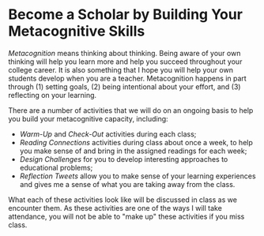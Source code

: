 # Become a Scholar by Building Your Metacognitive Skills

*Metacognition* means thinking about thinking. Being aware of your own thinking will help you learn more and help you succeed throughout your college career. It is also something that I hope you will help your own students develop when you are a teacher. Metacognition happens in part through (1) setting goals, (2) being intentional about your effort, and (3) reflecting on your learning.

There are a number of activities that we will do on an ongoing basis to help you build your metacognitive capacity, including:

* *Warm-Up* and *Check-Out* activities during each class;
* *Reading Connections* activities during class about once a week, to help you make sense of and bring in the assigned readings for each week;
* *Design Challenges* for you to develop interesting approaches to educational problems;
* *Reflection Tweets* allow you to make sense of your learning experiences and gives me a sense of what you are taking away from the class.

What each of these activities look like will be discussed in class as we encounter them. As these activities are one of the ways I will take attendance, you will not be able to "make up" these activities if you miss class.

<!--You will be writing a *Reflection Tweet* each week. You won't be using Twitter to write your tweets (you will be writing it directly to me using \texttt{TaskStream}), \marginnote{Your Learning Tweet should be a little longer than the typical tweet on Twitter: no less than three sentences.}but just like Twitter your Learning Tweet will be on the short side. You will be asked to post a Learning Tweet during some weeks directly on the readings, some weeks on class discussions, and some weeks on anything from class that surprised you. \emph{Make sure that your Learning Tweets have something to do with \textbf{this} class}.

The task of each Learning Tweet will be provided in TaskStream. The structure of the general Learning Tweet that focuses on something from the class that surprised you will follow the \texttt{Moment of Surprise}, \texttt{Why It Was Surprising}, and \texttt{What This Tells Me} format:

* **Moment of Surprise:** a short summary of the reading, discussion, or activity you are writing about;
* **Why It Was Surprising:** a short description of what about the reading, discussion, or activity caught your attention, surprised or intrigued you;
* **What This Tells Me:** your "take away" from this surprise, what you learned, how your perspective has changed.

The Learning Tweets allow you to make sense of your experiences and gives me a sense of what you are taking away from the class. I often readjust my teaching based on what students tell me through the Surprise Tweets. Keeping track of these "surprises" is a form of ongoing reflection and is an essential component of learning and teaching. We will be reading a short article on surprises in learning during the first week.
-->